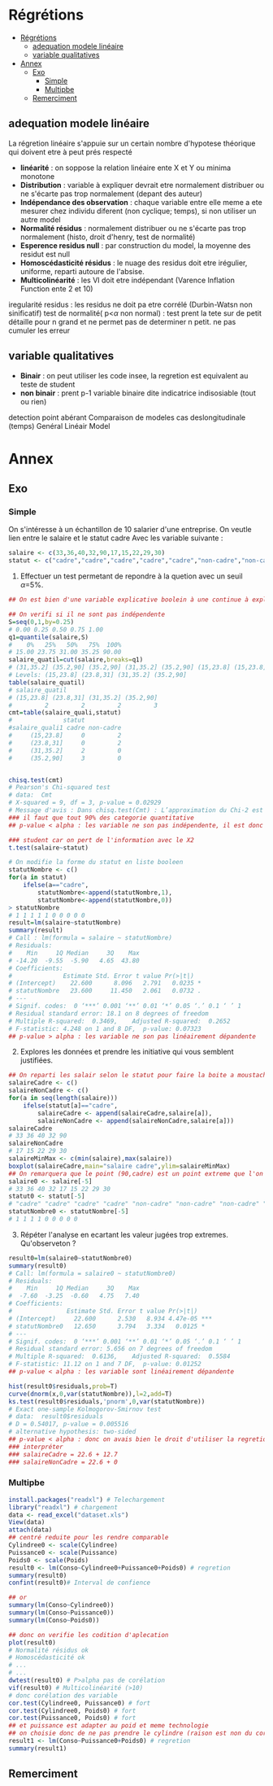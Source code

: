 # Régrétions

- [Régrétions](#régrétions)
  - [adequation modele linéaire](#adequation-modele-linéaire)
  - [variable qualitatives](#variable-qualitatives)
- [Annex](#annex)
  - [Exo](#exo)
    - [Simple](#simple)
    - [Multipbe](#multipbe)
  - [Remerciment](#remerciment)

## adequation modele linéaire

La régretion linéaire s'appuie sur un certain nombre d'hypotese théorique qui doivent etre à peut prés respecté

- **linéarité** : on soppose la relation linéaire ente X et Y ou minima monotone
- **Distribution** : variable à expliquer devrait etre normalement distribuer ou ne s'écarte pas trop normalement (depant des auteur)
- **Indépendance des observation** : chaque variable entre elle meme a ete mesurer chez individu diferent (non cyclique; temps), si non utiliser un autre model
- **Normalité résidus** : normalement distribuer ou ne s'écarte pas trop normalement (histo, droit d'henry, test de normalité)
- **Esperence residus null** : par construction du model, la moyenne des residut est null
- **Homoscédasticité résidus** : le nuage des residus doit etre irégulier, uniforme, reparti autoure de l'absise.
- **Multicolinéarité** : les VI doit etre indépendant (Varence Inflation Function ente 2 et 10)

iregularité residus : les residus ne doit pa etre corrélé (Durbin-Watsn non sinificatif)
test de normalité( p<$\alpha$ non normal) : test prent la tete sur de petit détaille pour n grand et ne permet pas de determiner n petit. ne pas cumuler les erreur

## variable qualitatives

- **Binair** : on peut utiliser les code insee, la regretion est equivalent au teste de student
- **non binair** : prent p-1 variable binaire dite indicatrice indisosiable (tout ou rien)


detection point abérant
Comparaison de modeles
cas deslongitudinale (temps)
Genéral Linéair Model

# Annex

## Exo

### Simple

On s'intéresse à un échantillon de 10 salarier d'une entreprise.
On veutle lien entre le salaire et le statut cadre
Avec les variable suivante :

```R
salaire <- c(33,36,40,32,90,17,15,22,29,30)
statut <- c("cadre","cadre","cadre","cadre","cadre","non-cadre","non-cadre","non-cadre","non-cadre","non-cadre")
```

1. Effectuer un test permetant de repondre à la quetion avec un seuil $\alpha$=5%.

```R
## On est bien d'une variable explicative boolein à une continue à expliqué, on peut donc apliqué la regretion linéair et non le test de correlation.

## On verifi si il ne sont pas indépendente
S=seq(0,1,by=0.25)
# 0.00 0.25 0.50 0.75 1.00
q1=quantile(salaire,S)
#    0%   25%   50%   75%  100% 
# 15.00 23.75 31.00 35.25 90.00 
salaire_quatil=cut(salaire,breaks=q1)
# (31,35.2] (35.2,90] (35.2,90] (31,35.2] (35.2,90] (15,23.8] (15,23.8] (23.8,31] (23.8,31]
# Levels: (15,23.8] (23.8,31] (31,35.2] (35.2,90]
table(salaire_quatil)
# salaire_quatil
# (15,23.8] (23.8,31] (31,35.2] (35.2,90] 
#         2         2         2         3
cmt=table(salaire_quali,statut)
#              statut
#salaire_quali1 cadre non-cadre
#     (15,23.8]     0         2
#     (23.8,31]     0         2
#     (31,35.2]     2         0
#     (35.2,90]     3         0


chisq.test(cmt)
# Pearson's Chi-squared test
# data:  Cmt
# X-squared = 9, df = 3, p-value = 0.02929
# Message d'avis : Dans chisq.test(Cmt) : L’approximation du Chi-2 est peut-être incorrecte
### il faut que tout 90% des categorie quantitative
## p-value < alpha : les variable ne son pas indépendente, il est donc intérésent de fair un teste de corrélation ou de regretion linéaire simple

### student car on pert de l'information avec le X2
t.test(salaire~statut)

# On modifie la forme du statut en liste booleen
statutNombre <- c()
for(a in statut)
    ifelse(a=="cadre",
        statutNombre<-append(statutNombre,1),
        statutNombre<-append(statutNombre,0))
> statutNombre
# 1 1 1 1 1 0 0 0 0 0
result=lm(salaire~statutNombre)
summary(result)
# Call : lm(formula = salaire ~ statutNombre)
# Residuals:
#    Min     1Q Median     3Q    Max 
# -14.20  -9.55  -5.90   4.65  43.80 
# Coefficients:
#              Estimate Std. Error t value Pr(>|t|)  
# (Intercept)    22.600      8.096   2.791   0.0235 *
# statutNombre   23.600     11.450   2.061   0.0732 .
# ---
# Signif. codes:  0 ‘***’ 0.001 ‘**’ 0.01 ‘*’ 0.05 ‘.’ 0.1 ‘ ’ 1
# Residual standard error: 18.1 on 8 degrees of freedom
# Multiple R-squared:  0.3469,    Adjusted R-squared:  0.2652 
# F-statistic: 4.248 on 1 and 8 DF,  p-value: 0.07323
## p-value > alpha : les variable ne son pas linéairement dépandente
```

2. Explores les données et prendre les initiative qui vous semblent justifiées.

```R
## On reparti les salair selon le statut pour faire la boite a moustache
salaireCadre <- c()
salaireNonCadre <- c()
for(a in seq(length(salaire)))
    ifelse(statut[a]=="cadre",
        salaireCadre <- append(salaireCadre,salaire[a]),
        salaireNonCadre <- append(salaireNonCadre,salaire[a]))
salaireCadre
# 33 36 40 32 90
salaireNonCadre
# 17 15 22 29 30
salaireMinMax <- c(min(salaire),max(salaire))
boxplot(salaireCadre,main="salaire cadre",ylim=salaireMinMax)
## On remarquera que le point (90,cadre) est un point extreme que l'on desidera de retiré
salaire0 <- salaire[-5]
# 33 36 40 32 17 15 22 29 30
statut0 <- statut[-5]
# "cadre" "cadre" "cadre" "cadre" "non-cadre" "non-cadre" "non-cadre" "non-cadre" "non-cadre"
statutNombre0 <- statutNombre[-5]
# 1 1 1 1 0 0 0 0 0
```

3. Répéter l'analyse en ecartant les valeur jugées trop extremes. Qu'observeton ?

```R
result0=lm(salaire0~statutNombre0)
summary(result0)
# Call: lm(formula = salaire0 ~ statutNombre0)
# Residuals:
#    Min     1Q Median     3Q    Max 
#  -7.60  -3.25  -0.60   4.75   7.40 
# Coefficients:
#               Estimate Std. Error t value Pr(>|t|)    
# (Intercept)     22.600      2.530   8.934 4.47e-05 ***
# statutNombre0   12.650      3.794   3.334   0.0125 *  
# ---
# Signif. codes:  0 ‘***’ 0.001 ‘**’ 0.01 ‘*’ 0.05 ‘.’ 0.1 ‘ ’ 1
# Residual standard error: 5.656 on 7 degrees of freedom
# Multiple R-squared:  0.6136,    Adjusted R-squared:  0.5584 
# F-statistic: 11.12 on 1 and 7 DF,  p-value: 0.01252
## p-value < alpha : les variable sont linéairement dépandente

hist(result0$residuals,prob=T)
curve(dnorm(x,0,var(statutNombre)),l=2,add=T)
ks.test(result0$residuals,'pnorm',0,var(statutNombre))
# Exact one-sample Kolmogorov-Smirnov test
# data:  result0$residuals
# D = 0.54017, p-value = 0.005516
# alternative hypothesis: two-sided
## p-value < alpha : donc on avais bien le droit d'utiliser la regretion
### interpréter
### salaireCadre = 22.6 + 12.7
### salaireNonCadre = 22.6 + 0
```

### Multipbe

```R
install.packages("readxl") # Telechargement
library("readxl") # chargement
data <- read_excel("dataset.xls")
View(data)
attach(data)
## centré reduite pour les rendre comparable
Cylindree0 <- scale(Cylindree)
Puissance0 <- scale(Puissance)
Poids0 <- scale(Poids)
result0 <- lm(Conso~Cylindree0+Puissance0+Poids0) # regretion
summary(result0)
confint(result0)# Interval de confience

## or
summary(lm(Conso~Cylindree0))
summary(lm(Conso~Puissance0))
summary(lm(Conso~Poids0))

## donc on verifie les codition d'aplecation
plot(result0)
# Normalité résidus ok
# Homoscédasticité ok
# ...
# ...
dwtest(result0) # P>alpha pas de corélation
vif(result0) # Multicolinéarité (>10)
# donc corélation des variable
cor.test(Cylindree0, Puissance0) # fort
cor.test(Cylindree0, Poids0) # fort
cor.test(Puissance0, Poids0) # fort
## et puissance est adapter au poid et meme technologie
## on choisie donc de ne pas prendre le cylindre (raison est non du corolaire)
result1 <- lm(Conso~Puissance0+Poids0) # regretion
summary(result1)
```

## Remerciment
